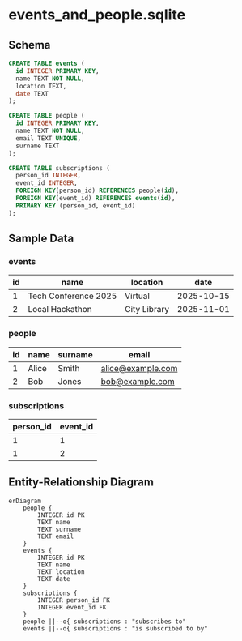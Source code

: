 # events_and_people.sqlite

## Schema

```sql
CREATE TABLE events (
  id INTEGER PRIMARY KEY,
  name TEXT NOT NULL,
  location TEXT,
  date TEXT
);

CREATE TABLE people (
  id INTEGER PRIMARY KEY,
  name TEXT NOT NULL,
  email TEXT UNIQUE,
  surname TEXT
);

CREATE TABLE subscriptions (
  person_id INTEGER,
  event_id INTEGER,
  FOREIGN KEY(person_id) REFERENCES people(id),
  FOREIGN KEY(event_id) REFERENCES events(id),
  PRIMARY KEY (person_id, event_id)
);
```

## Sample Data

### events

| id | name | location | date |
|---|---|---|---|
| 1 | Tech Conference 2025 | Virtual | 2025-10-15 |
| 2 | Local Hackathon | City Library | 2025-11-01 |

### people

| id | name | surname | email |
|---|---|---|---|
| 1 | Alice | Smith | alice@example.com |
| 2 | Bob | Jones | bob@example.com |

### subscriptions

| person_id | event_id |
|---|---|
| 1 | 1 |
| 1 | 2 |

## Entity-Relationship Diagram

```mermaid
erDiagram
    people {
        INTEGER id PK
        TEXT name
        TEXT surname
        TEXT email
    }
    events {
        INTEGER id PK
        TEXT name
        TEXT location
        TEXT date
    }
    subscriptions {
        INTEGER person_id FK
        INTEGER event_id FK
    }
    people ||--o{ subscriptions : "subscribes to"
    events ||--o{ subscriptions : "is subscribed to by"
```